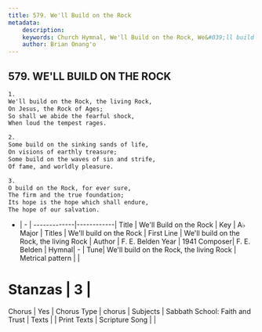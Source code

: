 ```yaml
---
title: 579. We'll Build on the Rock
metadata:
    description: 
    keywords: Church Hymnal, We'll Build on the Rock, We&#039;ll build on the Rock, the living Rock, We'll build on the Rock
    author: Brian Onang'o
---
```



## 579. WE'LL BUILD ON THE ROCK

```txt
1.
We'll build on the Rock, the living Rock,
On Jesus, the Rock of Ages;
So shall we abide the fearful shock,
When loud the tempest rages.

2.
Some build on the sinking sands of life,
On visions of earthly treasure;
Some build on the waves of sin and strife,
Of fame, and worldly pleasure.

3.
O build on the Rock, for ever sure,
The firm and the true foundation;
Its hope is the hope which shall endure,
The hope of our salvation.
```

- |   -  |
-------------|------------|
Title | We'll Build on the Rock |
Key | A♭ Major |
Titles | We'll build on the Rock |
First Line | We&#039;ll build on the Rock, the living Rock |
Author | F. E. Belden
Year | 1941
Composer| F. E. Belden |
Hymnal|  - |
Tune| We&#039;ll build on the Rock, the living Rock |
Metrical pattern | |
# Stanzas | 3 |
Chorus | Yes |
Chorus Type | chorus |
Subjects | Sabbath School: Faith and Trust |
Texts |  |
Print Texts | 
Scripture Song |  |
  
